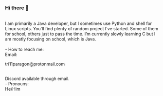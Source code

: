 ### Hi there 👋 <br>
<br>
I am primarily a Java developer, but I sometimes use Python and shell for Linux scripts. You'll find plenty of random project I've started. Some of them for school, others just to pass the time. I’m currently slowly learning C but I am mostly focusing on school, which is Java. <br>
<br>
- How to reach me: <br>
	Email: <p>tri11paragon@protonmail.com </p> <br>
	Discord available through email. <br>
- Pronouns: <br>
	He/Him <br>
